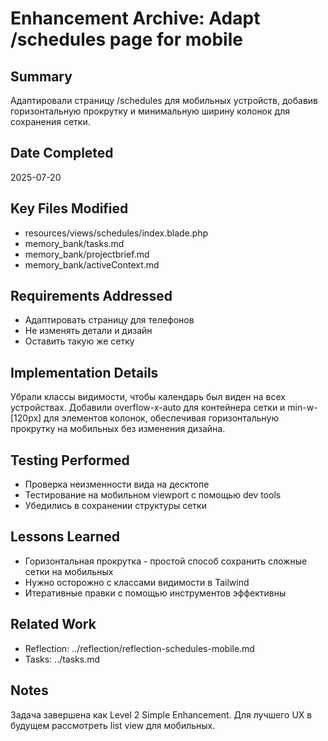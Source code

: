 # Enhancement Archive: Adapt /schedules page for mobile

## Summary
Адаптировали страницу /schedules для мобильных устройств, добавив горизонтальную прокрутку и минимальную ширину колонок для сохранения сетки.

## Date Completed
2025-07-20

## Key Files Modified
- resources/views/schedules/index.blade.php
- memory_bank/tasks.md
- memory_bank/projectbrief.md
- memory_bank/activeContext.md

## Requirements Addressed
- Адаптировать страницу для телефонов
- Не изменять детали и дизайн
- Оставить такую же сетку

## Implementation Details
Убрали классы видимости, чтобы календарь был виден на всех устройствах. Добавили overflow-x-auto для контейнера сетки и min-w-[120px] для элементов колонок, обеспечивая горизонтальную прокрутку на мобильных без изменения дизайна.

## Testing Performed
- Проверка неизменности вида на десктопе
- Тестирование на мобильном viewport с помощью dev tools
- Убедились в сохранении структуры сетки

## Lessons Learned
- Горизонтальная прокрутка - простой способ сохранить сложные сетки на мобильных
- Нужно осторожно с классами видимости в Tailwind
- Итеративные правки с помощью инструментов эффективны

## Related Work
- Reflection: ../reflection/reflection-schedules-mobile.md
- Tasks: ../tasks.md

## Notes
Задача завершена как Level 2 Simple Enhancement. Для лучшего UX в будущем рассмотреть list view для мобильных. 